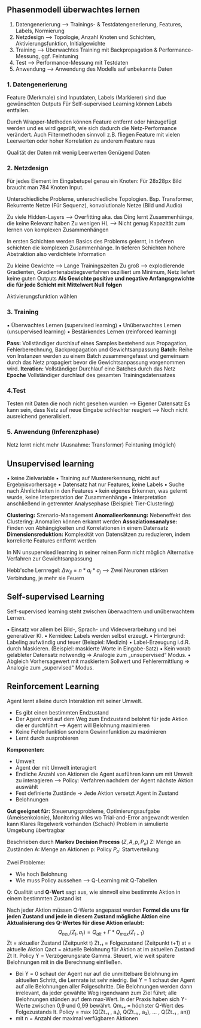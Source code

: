 ## Phasenmodell überwachtes lernen
1. Datengenerierung --> Trainings- & Testdatengenerierung, Features, Labels, Normierung
2. Netzdesign --> Topologie, Anzahl Knoten und Schichten, Aktivierungsfunktion, Initialgewichte
3. Training --> Überwachtes Training mit Backpropagation & Performance-Messung, ggf. Feintuning
4. Test --> Performance-Messung mit Testdaten
5. Anwendung --> Anwendung des Modells auf unbekannte Daten

### 1. Datengenerierung
Feature (Merkmale) sind Inputdaten, Labels (Markierer) sind due gewünschten Outputs
Für Self-supervised Learning können Labels entfallen.

Durch Wrapper-Methoden können Feature entfernt oder hinzugefügt werden und es wird geprüft, wie sich dadurch die Netz-Performance verändert. Auch Filtermethoden sinnvoll z.B. fliegen Feature mit vielen Leerwerten oder hoher Korrelation zu anderem Feature raus

Qualität der Daten mit wenig Leerwerten
Genügend Daten

### 2. Netzdesign
Für jedes Element im Eingabetupel genau ein Knoten: Für 28x28px Bild braucht man 784 Knoten Input.

Unterschiedliche Probleme, unterschiedliche Topologien.
Bsp. Transformer, Rekurrente Netze (Für Sequenz), konvolutionale Netze (Bild und Audio)

Zu viele Hidden-Layers --> Overfitting aka. das Ding lernt Zusammenhänge, die keine Relevanz haben
Zu wenigen HL --> Nicht genug Kapazität zum lernen von komplexen Zusammenhängen

In ersten Schichten werden Basics des Problems gelernt, in tieferen schichten die komplexen Zusammenhänge. In tieferen Schichten höhere Abstraktion also verdichtete Information

Zu kleine Gewichte --> Lange Trainingszeiten
Zu groß --> explodierende Gradienten, Gradientenabstiegsverfahren oszilliert um Minimum, Netz liefert keine guten Outputs
**Als Gewichte positive und negative Anfangsgewichte die für jede Schicht mit Mittelwert Null folgen**

Aktivierungsfunktion wählen

### 3. Training
▪ Überwachtes Lernen (supervised learning)
▪ Unüberwachtes Lernen (unsupervised learning)
▪ Bestärkendes Lernen (reinforced learning)

**Pass:** Vollständiger durchlauf eines Samples bestehend aus Propagation, Fehlerberechnung, Backpropagation und Gewichtsanpassung
**Batch:** Reihe von Instanzen werden zu einem Batch zusammengefasst und gemeinsam durch das Netz propagiert bevor die Gewichtsanpassung vorgenommen wird.
**Iteration:** Vollständiger Durchlauf eine Batches durch das Netz
**Epoche** Vollständiger durchlauf des gesamten Trainingsdatensatzes

### 4.Test
Testen mit Daten die noch nicht gesehen wurden --> Eigener Datensatz
Es kann sein, dass Netz auf neue Eingabe schlechter reagiert --> Noch nicht ausreichend generalisiert.

### 5. Anwendung (Inferenzphase)
Netz lernt nicht mehr (Ausnahme: Transformer)
Feintuning (möglich)

## Unsupervised learning
▪ keine Zielvariable
▪ Training auf Mustererkennung, nicht auf Ergebnisvorhersage
▪ Datensatz hat nur Features, keine Labels
▪ Suche nach Ähnlichkeiten in den Features
▪ kein eigenes Erkennen, was gelernt wurde, keine Interpretation der Zusammenhänge
▪ Interpretation anschließend in getrennter Analysephase (Beispiel: Tier-Clustering)

**Clustering:** Szenario-Management
**Anomalieerkennung:** Nebeneffekt des Clustering: Anomalien können erkannt werden
**Assoziationsanalyse:** Finden von Abhängigkeiten und Korrelationen in einem Datensatz
**Dimensionsreduktion:** Komplexität von Datensätzen zu reduzieren, indem korrelierte Features entfernt werden 

In NN unsupervised learning in seiner reinen Form nicht möglich
Alternative Verfahren zur Gewichtsanpassung

Hebb'sche Lernregel: $\Delta w_{ij}=n * a_{i}*a_{j}$  --> Zwei Neuronen stärken Verbindung, je mehr sie Feuern

## Self-supervised Learning
Self-supervised learning steht zwischen überwachtem und unüberwachtem Lernen.

▪ Einsatz vor allem bei Bild-, Sprach- und Videoverarbeitung und bei generativer KI.
▪ Kernidee: Labels werden selbst erzeugt.
▪ Hintergrund: Labeling aufwändig und teuer (Beispiel: Medizin)
▪ Label-Erzeugung i.d.R. durch Maskieren. (Beispiel: maskierte Worte in Eingabe-Satz)
▪ Kein vorab gelableter Datensatz notwendig => Analogie zum „unsupervised“ Modus.
▪ Abgleich Vorhersagewert mit maskiertem Sollwert und Fehlerermittlung => Analogie zum 
„supervised“ Modus.

## Reinforcement Learning
Agent lernt alleine durch Interaktion mit seiner Umwelt.

- Es gibt einen bestimmten Endzustand
- Der Agent wird auf dem Weg zum Endzustand belohnt für jede Aktion die er durchführt --> Agent will Belohnung maximieren
- Keine Fehlerfunktion sondern Gewinnfunktion zu maximieren
- Lernt durch ausprobieren

**Komponenten:**
- Umwelt
- Agent der mit Umwelt interagiert
- Endliche Anzahl von Aktionen die Agent ausführen kann um mit Umwelt zu interagieren --> Policy: Verfahren nachdem der Agent nächste Aktion auswählt
- Fest definierte Zustände -> Jede Aktion versetzt Agent in Zustand
- Belohnungen

**Gut geeignet für:**
Steuerungsprobleme, Optimierungsaufgabe (Ameisenkolonie), Monitoring
Alles wo Trial-and-Error angewandt werden kann
Klares Regelwerk vorhanden (Schach)
Problem in simulierte Umgebung übertragbar

Beschrieben durch **Markov Decision Process** $(Z,A,p,P_{o})$ 
Z: Menge an Zuständen
A: Menge an Aktionen
p: Policy
$P_{o}$: Startverteilung

Zwei Probleme:
- Wie hoch Belohnung
- Wie muss Policy aussehen
--> Q-Learning mit Q-Tabellen

Q: Qualität und **Q-Wert** sagt aus, wie sinnvoll eine bestimmte Aktion in einem bestimmten Zustand ist

Nach jeder Aktion müssen Q-Werte angepasst werden
**Formel die uns für jeden Zustand und jede in diesem Zustand mögliche Aktion eine Aktualisierung des Q-Wertes für diese Aktion erlaubt:**
$$
Q_{neu}(Z_{t},a_{t})=Q_{alt}+\Gamma*Q_{max}(Z_{t+1}) 
$$
Zt  = aktueller Zustand (Zeitpunkt t) 
Zt₊₁ = Folgezustand (Zeitpunkt t+1) 
at   = aktuelle Aktion
Qact = aktuelle Belohnung für Aktion at im aktuellen Zustand Zt lt. Policy
ϒ    = Verzögerungsrate Gamma. Steuert, wie weit spätere Belohnungen mit in die Berechnung 
einfließen.
- Bei ϒ = 0 schaut der Agent nur auf die unmittelbare Belohnung im aktuellen Schritt, die Lernrate ist sehr niedrig. Bei ϒ = 1 schaut der Agent auf alle Belohnungen aller Folgeschritte. Die  Belohnungen werden dann irrelevant, da jeder gewählte Weg irgendwann zum Ziel führt; alle  Belohnungen stünden auf dem max-Wert. In der Praxis haben sich ϒ-Werte zwischen 0,9 und 0,99 bewährt.
Qmₐₓ = höchster Q-Wert des Folgezustands lt. Policy = max (Q(Zt₊₁ , a₁), Q(Zt₊₁ , a₂), … , Q(Zt₊₁ , 
an))
- mit n = Anzahl der maximal verfügbaren Aktionen
